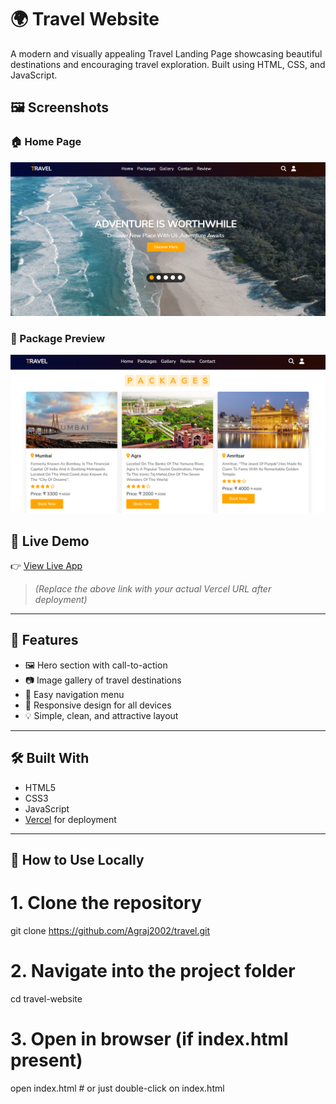 # 🌍 Travel Website

A modern and visually appealing Travel Landing Page showcasing beautiful destinations and encouraging travel exploration. Built using HTML, CSS, and JavaScript.

## 🖼️ Screenshots

### 🏠 Home Page
![Homepage](./screenshots/homepage.png)

### 📅 Package Preview
![Packages](./screenshots/packages.png)

## 🚀 Live Demo

👉 [View Live App](https://travel-jet-xi.vercel.app/)

> *(Replace the above link with your actual Vercel URL after deployment)*

---

## 📂 Features

- 🖼️ Hero section with call-to-action
- 📷 Image gallery of travel destinations
- 🧭 Easy navigation menu
- 📱 Responsive design for all devices
- 💡 Simple, clean, and attractive layout

---

## 🛠️ Built With

- HTML5
- CSS3
- JavaScript
- [Vercel](https://vercel.com) for deployment

---

## 🧾 How to Use Locally

# 1. Clone the repository
git clone https://github.com/Agraj2002/travel.git

# 2. Navigate into the project folder
cd travel-website

# 3. Open in browser (if index.html present)
open index.html  # or just double-click on index.html
